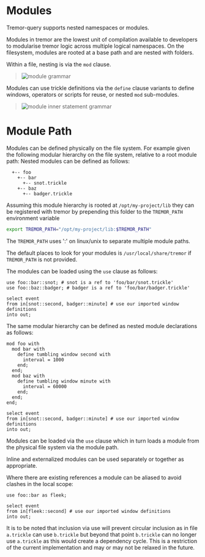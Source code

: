 # Modules

Tremor-query supports nested namespaces or modules.

Modules in tremor are the lowest unit of compilation available to developers
to modularise tremor logic across multiple logical namespaces. On the filesystem,
modules are rooted at a base path and are nested with folders.

Within a file, nesting is via the `mod` clause.

> ![module grammar](./grammar/diagram/ModuleStmt.png)

Modules can use trickle definitions via the `define` clause variants to define
windows, operators or scripts for reuse, or nested `mod` sub-modules.

> ![module inner statement grammar](./grammar/diagram/ModuleStmtInner.png)

# Module Path

Modules can be defined physically on the file system. For example given the following modular hierarchy
on the file system, relative to a root module path: Nested modules can be defined as follows:

```text
  +-- foo
    +-- bar
      +-- snot.trickle
    +-- baz
      +-- badger.trickle
```

Assuming this module hierarchy is rooted at `/opt/my-project/lib` they can be registered with tremor
by prepending this folder to the `TREMOR_PATH` environment variable

```bash
export TREMOR_PATH="/opt/my-project/lib:$TREMOR_PATH"
```

The `TREMOR_PATH` uses ':' on linux/unix to separate multiple module paths.

The default places to look for your modules is `/usr/local/share/tremor` if `TREMOR_PATH` is not provided.

The modules can be loaded using the `use` clause as follows:

```trickle
use foo::bar::snot; # snot is a ref to 'foo/bar/snot.trickle'
use foo::baz::badger; # badger is a ref to 'foo/bar/badger.trickle'

select event
from in[snot::second, badger::minute] # use our imported window definitions
into out;
```

The same modular hierarchy can be defined as nested module declarations as follows:

```trickle
mod foo with
  mod bar with
    define tumbling window second with
      interval = 1000
    end;
  end;
  mod baz with
    define tumbling window minute with
      interval = 60000
    end;
  end;
end;

select event
from in[snot::second, badger::minute] # use our imported window definitions
into out;
```

Modules can be loaded via the `use` clause which in turn loads a module from the physical file system via the module path.

Inline and externalized modules can be used separately or together as appropriate.

Where there are existing references a module can be aliased to avoid clashes in the local scope:

```trickle
use foo::bar as fleek;

select event
from in[fleek::second] # use our imported window definitions
into out;
```

It is to be noted that inclusion via use will prevent circular inclusion as in file `a.trickle` can use `b.trickle` but beyond
that point `b.trickle` can no longer use `a.trickle` as this would create a dependency cycle. This is a restriction of the
current implementation and may or may not be relaxed in the future.

